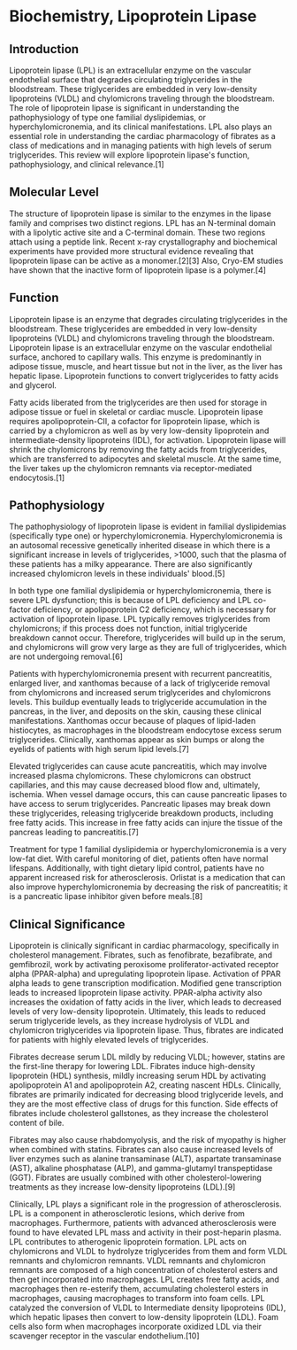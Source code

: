 # Biochemistry, Lipoprotein Lipase
## Introduction

Lipoprotein lipase (LPL) is an extracellular enzyme on the vascular endothelial surface that degrades circulating triglycerides in the bloodstream. These triglycerides are embedded in very low-density lipoproteins (VLDL) and chylomicrons traveling through the bloodstream. The role of lipoprotein lipase is significant in understanding the pathophysiology of type one familial dyslipidemias, or hyperchylomicronemia, and its clinical manifestations. LPL also plays an essential role in understanding the cardiac pharmacology of fibrates as a class of medications and in managing patients with high levels of serum triglycerides. This review will explore lipoprotein lipase's function, pathophysiology, and clinical relevance.[1]

## Molecular Level 

The structure of lipoprotein lipase is similar to the enzymes in the lipase family and comprises two distinct regions. LPL has an N-terminal domain with a lipolytic active site and a C-terminal domain. These two regions attach using a peptide link. Recent x-ray crystallography and biochemical experiments have provided more structural evidence revealing that lipoprotein lipase can be active as a monomer.[2][3] Also, Cryo-EM studies have shown that the inactive form of lipoprotein lipase is a polymer.[4]

## Function

Lipoprotein lipase is an enzyme that degrades circulating triglycerides in the bloodstream. These triglycerides are embedded in very low-density lipoproteins (VLDL) and chylomicrons traveling through the bloodstream. Lipoprotein lipase is an extracellular enzyme on the vascular endothelial surface, anchored to capillary walls. This enzyme is predominantly in adipose tissue, muscle, and heart tissue but not in the liver, as the liver has hepatic lipase. Lipoprotein functions to convert triglycerides to fatty acids and glycerol.

Fatty acids liberated from the triglycerides are then used for storage in adipose tissue or fuel in skeletal or cardiac muscle. Lipoprotein lipase requires apolipoprotein-CII, a cofactor for lipoprotein lipase, which is carried by a chylomicron as well as by very low-density lipoprotein and intermediate-density lipoproteins (IDL), for activation. Lipoprotein lipase will shrink the chylomicrons by removing the fatty acids from triglycerides, which are transferred to adipocytes and skeletal muscle. At the same time, the liver takes up the chylomicron remnants via receptor-mediated endocytosis.[1]

## Pathophysiology

The pathophysiology of lipoprotein lipase is evident in familial dyslipidemias (specifically type one) or hyperchylomicronemia. Hyperchylomicronemia is an autosomal recessive genetically inherited disease in which there is a significant increase in levels of triglycerides, >1000, such that the plasma of these patients has a milky appearance. There are also significantly increased chylomicron levels in these individuals' blood.[5]

In both type one familial dyslipidemia or hyperchylomicronemia, there is severe LPL dysfunction; this is because of LPL deficiency and LPL co-factor deficiency, or apolipoprotein C2 deficiency, which is necessary for activation of lipoprotein lipase. LPL typically removes triglycerides from chylomicrons; if this process does not function, initial triglyceride breakdown cannot occur. Therefore, triglycerides will build up in the serum, and chylomicrons will grow very large as they are full of triglycerides, which are not undergoing removal.[6]

Patients with hyperchylomicronemia present with recurrent pancreatitis, enlarged liver, and xanthomas because of a lack of triglyceride removal from chylomicrons and increased serum triglycerides and chylomicrons levels. This buildup eventually leads to triglyceride accumulation in the pancreas, in the liver, and deposits on the skin, causing these clinical manifestations. Xanthomas occur because of plaques of lipid-laden histiocytes, as macrophages in the bloodstream endocytose excess serum triglycerides. Clinically, xanthomas appear as skin bumps or along the eyelids of patients with high serum lipid levels.[7]

Elevated triglycerides can cause acute pancreatitis, which may involve increased plasma chylomicrons. These chylomicrons can obstruct capillaries, and this may cause decreased blood flow and, ultimately, ischemia. When vessel damage occurs, this can cause pancreatic lipases to have access to serum triglycerides. Pancreatic lipases may break down these triglycerides, releasing triglyceride breakdown products, including free fatty acids. This increase in free fatty acids can injure the tissue of the pancreas leading to pancreatitis.[7]

Treatment for type 1 familial dyslipidemia or hyperchylomicronemia is a very low-fat diet. With careful monitoring of diet, patients often have normal lifespans. Additionally, with tight dietary lipid control, patients have no apparent increased risk for atherosclerosis. Orlistat is a medication that can also improve hyperchylomicronemia by decreasing the risk of pancreatitis; it is a pancreatic lipase inhibitor given before meals.[8]

## Clinical Significance

Lipoprotein is clinically significant in cardiac pharmacology, specifically in cholesterol management. Fibrates, such as fenofibrate, bezafibrate, and gemfibrozil, work by activating peroxisome proliferator-activated receptor alpha (PPAR-alpha) and upregulating lipoprotein lipase. Activation of PPAR alpha leads to gene transcription modification. Modified gene transcription leads to increased lipoprotein lipase activity. PPAR-alpha activity also increases the oxidation of fatty acids in the liver, which leads to decreased levels of very low-density lipoprotein. Ultimately, this leads to reduced serum triglyceride levels, as they increase hydrolysis of VLDL and chylomicron triglycerides via lipoprotein lipase. Thus, fibrates are indicated for patients with highly elevated levels of triglycerides.

Fibrates decrease serum LDL mildly by reducing VLDL; however, statins are the first-line therapy for lowering LDL. Fibrates induce high-density lipoprotein (HDL) synthesis, mildly increasing serum HDL by activating apolipoprotein A1 and apolipoprotein A2, creating nascent HDLs. Clinically, fibrates are primarily indicated for decreasing blood triglyceride levels, and they are the most effective class of drugs for this function. Side effects of fibrates include cholesterol gallstones, as they increase the cholesterol content of bile.

Fibrates may also cause rhabdomyolysis, and the risk of myopathy is higher when combined with statins. Fibrates can also cause increased levels of liver enzymes such as alanine transaminase (ALT), aspartate transaminase (AST), alkaline phosphatase (ALP), and gamma-glutamyl transpeptidase (GGT). Fibrates are usually combined with other cholesterol-lowering treatments as they increase low-density lipoproteins (LDL).[9]

Clinically, LPL plays a significant role in the progression of atherosclerosis. LPL is a component in atherosclerotic lesions, which derive from macrophages. Furthermore, patients with advanced atherosclerosis were found to have elevated LPL mass and activity in their post-heparin plasma. LPL contributes to atherogenic lipoprotein formation. LPL acts on chylomicrons and VLDL to hydrolyze triglycerides from them and form VLDL remnants and chylomicron remnants. VLDL remnants and chylomicron remnants are composed of a high concentration of cholesterol esters and then get incorporated into macrophages. LPL creates free fatty acids, and macrophages then re-esterify them, accumulating cholesterol esters in macrophages, causing macrophages to transform into foam cells. LPL catalyzed the conversion of VLDL to Intermediate density lipoproteins (IDL), which hepatic lipases then convert to low-density lipoprotein (LDL). Foam cells also form when macrophages incorporate oxidized LDL via their scavenger receptor in the vascular endothelium.[10]
